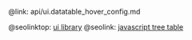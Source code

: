 @link: api/ui.datatable_hover_config.md

@seolinktop: [ui library](https://webix.com)
@seolink: [javascript tree table](https://webix.com/widget/treetable/)